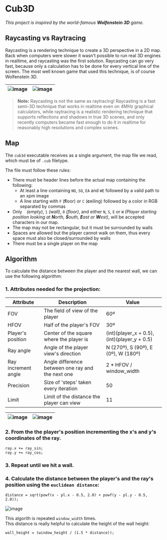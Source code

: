 # Cub3D
*This project is inspired by the world-famous **Wolfenstein 3D** game.* <br>

## Raycasting vs Raytracing
Raycasting is a rendering technique to create a 3D perspective in a 2D map. Back when computers were slower it wasn't possible to run real 3D engines in realtime, and raycasting was the first solution. Raycasting can go very fast, because only a calculation has to be done for every vertical line of the screen. The most well known game that used this technique, is of course Wolfenstein 3D.


| ![image](https://github.com/hheghine/RayCaster-cub3D/assets/119530584/dcf5dbd9-6185-4470-a68f-ca85acc4f028)  | ![image](https://github.com/hheghine/RayCaster-cub3D/assets/119530584/b3840a9a-f0a5-4516-8eb7-ccf16018eb09)  |
|--------------------------------------------------------------------------------------------------------------|--------------------------------------------------------------------------------------------------------------|

> **Note:** Raycasting is not the same as raytracing! Raycasting is a fast semi-3D technique that works in realtime even on 4MHz graphical calculators, while raytracing is a realistic rendering technique that supports reflections and shadows in true 3D scenes, and only recently computers became fast enough to do it in realtime for reasonably high resolutions and complex scenes.

## Map
The ``cub3d`` executable receives as a single argument, the map file we read, which must be of ``.cub`` filetype.

The file must follow these rules:
- There must be header lines before the actual map containing the following:
    - At least a line containing ``NO``, ``SO``, ``EA`` and ``WE`` followed by a valid path to an xpm image
    - A line starting with ``F`` (**f**loor) or ``C`` (**c**eiling) followed by a color in RGB separated by commas
- Only `` `` *(empty)*, ``1`` *(wall)*, ``0`` *(floor)*, and either ``N``, ``S``, ``E`` or ``W`` *(Player starting position looking at **N**orth, **S**outh, **E**ast or **W**est)*, will be accepted characters in our map.
- The map may not be rectangular, but it must be surrounded by walls
- Spaces are allowed but the player cannot walk on them, thus every space must also be closed/surrounded by walls
- There must be a single player on the map

## Algorithm
To calculate the distance between the player and the nearest wall, we can use the following algorithm:
### 1. Attributes needed for the projection:
|                              Attribute                              |                              Description                              |                              Value                              |
|---------------------------------------------------------------------|-----------------------------------------------------------------------|-----------------------------------------------------------------|
| FOV                                                                 | The field of view of the player                                       | 60º                                                             |
| HFOV                                                                | Half of the player's FOV                                              | 30º                                                             |
| Player's position                                                   | Center of the square where the player is                              | (int)(player_x + 0.5), (int)(player_y + 0.5)                    |
| Ray angle                                                           | Angle of the player view's direction                                  | N (270º), S (90º), E (0º), W (180º)                             |
| Ray increment angle                                                 | Angle difference between one ray and the next one                     | 2 * HFOV / window_width                                         |
| Precision                                                           | Size of 'steps' taken every iteration                                 | 50                                                              |
| Limit                                                               | Limit of the distance the player can view                             | 11                                                              |

| ![image](https://github.com/hheghine/RayCaster-cub3D/assets/119530584/ad61a1df-ace9-4795-8582-bccce62598ba) | ![image](https://github.com/hheghine/RayCaster-cub3D/assets/119530584/a242f578-8909-410b-a1b8-8883b9b9e3b7) |
|-------------------------------------------------------------------------------------------------------------|-------------------------------------------------------------------------------------------------------------|

### 2. From the the player's position incrementing the x's and y's coordinates of the ray.
```
ray.x += ray_sin;
ray.y += ray_cos;
```
### 3. Repeat until we hit a wall.

### 4. Calculate the distance between the player's and the ray's position using the `euclidean distance`:
```
distance = sqrt(powf(x - pl.x - 0.5, 2.0) + powf(y - pl.y - 0.5, 2.0));
```
![image](https://github.com/hheghine/RayCaster-cub3D/assets/119530584/2af01239-dd3e-4723-91cc-c002af685e85)

This algorith is repeated `window_width` times.<br>
This distance is really helpful to calculate the height of the wall height:
```
wall_height = (window_height / (1.5 * distance));
```


